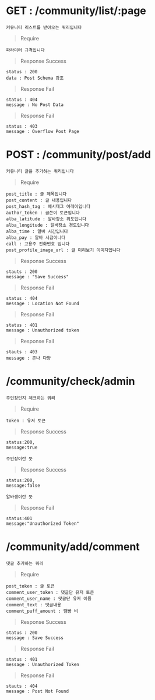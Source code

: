# GET : /community/list/:page

    커뮤니티 리스트를 받아오는 쿼리입니다

> Require

    파라미터 규격입니다

> Response Success

    status : 200
    data : Post Schema 강조

> Response Fail

    status : 404
    message : No Post Data

> Response Fail

    status : 403
    message : Overflow Post Page

# POST : /community/post/add

    커뮤니티 글을 추가하는 쿼리입니다
> Require

    post_title : 글 제목입니다
    post_content : 글 내용입니다
    post_hash_tag : 헤시태그 어레이입니다
    author_token : 글쓴이 토큰입니다
    alba_latitude : 알바장소 위도입니다
    alba_longitude : 알바장소 경도입니다
    alba_time : 알바 시간입니다
    alba_pay : 알바 시급이니다
    call : 고용주 전화번호 입니다
    post_profile_image_url : 글 미리보기 이미지입니다

> Response Success
    
    stauts : 200
    message : "Save Success"

> Response Fail

    status : 404
    message : Location Not Found

> Response Fail

    status : 401
    message : Unauthorized token

> Response Fail

    stauts : 403
    message : 존나 다양

# /community/check/admin

    주인장인지 체크하는 쿼리

> Require

    token : 유저 토큰

> Response Success

    status:200,
    message:true

    주인장이란 뜻

> Response Success

    status:200,
    message:false

    알바생이란 뜻

> Response Fail

    status:401
    message:"Unauthorized Token"

# /community/add/comment

    댓글 추가하는 쿼리

> Require

    post_token : 글 토큰
    comment_user_token : 댓글단 유저 토큰
    comment_user_name : 댓글단 유저 이름
    comment_text : 댓글내용
    comment_puff_amount : 땜빵 비

> Response Success

    status : 200
    message : Save Success

> Response Fail

    status : 401
    message : Unauthorized Token

> Response Fail

    stauts : 404
    message : Post Not Found